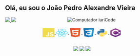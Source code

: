 ## Olá, eu sou o João Pedro Alexandre Vieira 


  

<div align-items="flex-end" width="100px" height="100px" display="inline-block">
<img src="https://raw.githubusercontent.com/MicaelliMedeiros/micaellimedeiros/master/image/computer-illustration.png" min-width="300px" max-width="300px" width="300px" align="right" alt="Computador iuriCode"/>
</div>

<div display="flex" width="100px" height="100px" display="inline-block">
  
  <a href="https://github.com/jpvieirah">
  <img height="150em" src="https://github-readme-stats.vercel.app/api?username=jpvieirah&show_icons=true&theme=dracula&include_all_commits=true&count_privatefalse"/>
  <img height="180em" src="https://github-readme-stats.vercel.app/api/top-langs/?username=jpvieirah&layout=compact&langs_count=7&theme=dracula"/>
</div>
 
  <div style="display: inline_block" align="center"><br>
  <img align="center" alt="Joao-Js" height="30" width="40" src="https://raw.githubusercontent.com/devicons/devicon/master/icons/javascript/javascript-plain.svg">
  <img align="center" alt="Joao-React" height="30" width="40" src="https://raw.githubusercontent.com/devicons/devicon/master/icons/react/react-original.svg">
  <img align="center" alt="Joao-HTML" height="30" width="40" src="https://raw.githubusercontent.com/devicons/devicon/master/icons/html5/html5-original.svg">
  <img align="center" alt="Joao-CSS" height="30" width="40" src="https://raw.githubusercontent.com/devicons/devicon/master/icons/css3/css3-original.svg">
  <img align="center" alt="Joao-Python" height="30" width="40" src="https://raw.githubusercontent.com/devicons/devicon/master/icons/python/python-original.svg">
  <img align="center" alt="Joao-Csharp" height="30" width="40" src="https://raw.githubusercontent.com/devicons/devicon/master/icons/csharp/csharp-original.svg">
</div>
 
 ##
  
  <div align="center">
  <a href="https://instagram.com/jpvieirah" target="_blank"><img src="https://img.shields.io/badge/-Instagram-%23E4405F?style=for-the-badge&logo=instagram&logoColor=white" target="_blank"></a>
 <a href="https://discord.gg/hj7Cr4nC" target="_blank"><img src="https://img.shields.io/badge/Discord-7289DA?style=for-the-badge&logo=discord&logoColor=white" target="_blank"></a> 
  <a href = "jp201101@gmail.com"><img src="https://img.shields.io/badge/Gmail-D14836?style=for-the-badge&logo=gmail&logoColor=white" target="_blank"></a>
   </div>
